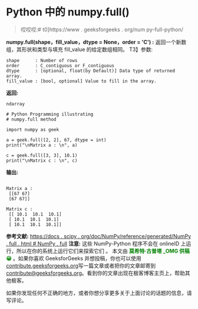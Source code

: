 # Python 中的 numpy.full()

> 哎哎哎:# t0]https://www . geeksforgeeks . org/num py-full-python/

**numpy.full(shape，fill_value，dtype = None，order = 'C') :** 返回一个新数组，其形状和类型与填充 fill_value 的给定数组相同。
T3】参数:

```
shape      : Number of rows
order      : C_contiguous or F_contiguous
dtype      : [optional, float(by Default)] Data type of returned array.  
fill_value : [bool, optional] Value to fill in the array.

```

**返回:**

```
ndarray

```

```
# Python Programming illustrating
# numpy.full method

import numpy as geek

a = geek.full([2, 2], 67, dtype = int)
print("\nMatrix a : \n", a)

c = geek.full([3, 3], 10.1)
print("\nMatrix c : \n", c)
```

**输出:**

```

Matrix a : 
 [[67 67]
 [67 67]]

Matrix c : 
 [[ 10.1  10.1  10.1]
 [ 10.1  10.1  10.1]
 [ 10.1  10.1  10.1]]

```

**参考文献:**
[https://docs . scipy . org/doc/NumPy/reference/generated/NumPy . full . html # NumPy . full](https://docs.scipy.org/doc/numpy/reference/generated/numpy.full.html#numpy.full)
**注意:**
这些 NumPy-Python 程序不会在 onlineID 上运行，所以在你的系统上运行它们来探索它们
。
本文由 <font color="green">**莫希特·古普塔 _OMG 供稿😀**</font> 。如果你喜欢 GeeksforGeeks 并想投稿，你也可以使用[contribute.geeksforgeeks.org](http://www.contribute.geeksforgeeks.org)写一篇文章或者把你的文章邮寄到 contribute@geeksforgeeks.org。看到你的文章出现在极客博客主页上，帮助其他极客。

如果你发现任何不正确的地方，或者你想分享更多关于上面讨论的话题的信息，请写评论。